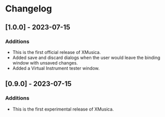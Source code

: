 # Changelog

## [1.0.0] - 2023-07-15
### Additions
- This is the first official release of XMusica.
- Added save and discard dialogs when the user would leave the binding window with unsaved changes.
- Added a Virtual Instrument tester window.

## [0.9.0] - 2023-07-15
### Additions
- This is the first experimental release of XMusica.